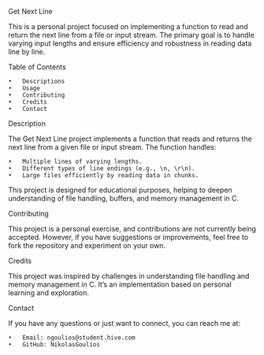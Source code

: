 Get Next Line 

This is a personal project focused on implementing a function to read and return the next line from a file or input stream. The primary goal is to handle varying input lengths and ensure efficiency and robustness in reading data line by line.

Table of Contents

	•	Descriptions
	•	Usage
	•	Contributing
	•	Credits
	•	Contact

Description

The Get Next Line project implements a function that reads and returns the next line from a given file or input stream. The function handles:

	•	Multiple lines of varying lengths.
	•	Different types of line endings (e.g., \n, \r\n).
	•	Large files efficiently by reading data in chunks.

This project is designed for educational purposes, helping to deepen understanding of file handling, buffers, and memory management in C.

Contributing

This project is a personal exercise, and contributions are not currently being accepted. However, if you have suggestions or improvements, feel free to fork the repository and experiment on your own.

Credits

This project was inspired by challenges in understanding file handling and memory management in C. It’s an implementation based on personal learning and exploration.

Contact

If you have any questions or just want to connect, you can reach me at:

	•	Email: ngoulios@student.hive.com
	•	GitHub: NikolasGoulios

